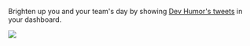 Brighten up you and your team's day by showing [Dev Humor's tweets](https://twitter.com/dev_humor) in your dashboard.

![](https://github.com/GregTrevellick/VsixTwitterWidget/blob/master/Src/@DevHumor/artefacts/Screenshot.png?raw=true)